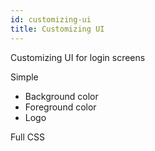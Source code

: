 ```yaml
---
id: customizing-ui
title: Customizing UI
---
```


Customizing UI for login screens

Simple

- Background color
- Foreground color
- Logo

Full CSS
